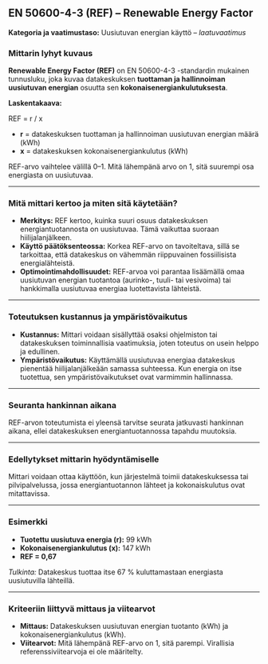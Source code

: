 ## EN 50600-4-3 (REF) – Renewable Energy Factor

**Kategoria ja vaatimustaso:** Uusiutuvan energian käyttö – *laatuvaatimus*

### Mittarin lyhyt kuvaus
**Renewable Energy Factor (REF)** on EN 50600-4-3 -standardin mukainen tunnusluku, joka kuvaa datakeskuksen **tuottaman ja hallinnoiman uusiutuvan energian** osuutta sen **kokonaisenergiankulutuksesta**.

**Laskentakaava:**  

REF = r / x

- **r** = datakeskuksen tuottaman ja hallinnoiman uusiutuvan energian määrä (kWh)  
- **x** = datakeskuksen kokonaisenergiankulutus (kWh)  

REF-arvo vaihtelee välillä 0–1. Mitä lähempänä arvo on 1, sitä suurempi osa energiasta on uusiutuvaa.

---

### Mitä mittari kertoo ja miten sitä käytetään?
- **Merkitys:** REF kertoo, kuinka suuri osuus datakeskuksen energiantuotannosta on uusiutuvaa. Tämä vaikuttaa suoraan hiilijalanjälkeen.  
- **Käyttö päätöksenteossa:** Korkea REF-arvo on tavoiteltava, sillä se tarkoittaa, että datakeskus on vähemmän riippuvainen fossiilisista energialähteistä.  
- **Optimointimahdollisuudet:** REF-arvoa voi parantaa lisäämällä omaa uusiutuvan energian tuotantoa (aurinko-, tuuli- tai vesivoima) tai hankkimalla uusiutuvaa energiaa luotettavista lähteistä.

---

### Toteutuksen kustannus ja ympäristövaikutus
- **Kustannus:** Mittari voidaan sisällyttää osaksi ohjelmiston tai datakeskuksen toiminnallisia vaatimuksia, joten toteutus on usein helppo ja edullinen.  
- **Ympäristövaikutus:** Käyttämällä uusiutuvaa energiaa datakeskus pienentää hiilijalanjälkeään samassa suhteessa. Kun energia on itse tuotettua, sen ympäristövaikutukset ovat varmimmin hallinnassa.

---

### Seuranta hankinnan aikana
REF-arvon toteutumista ei yleensä tarvitse seurata jatkuvasti hankinnan aikana, ellei datakeskuksen energiantuotannossa tapahdu muutoksia.

---

### Edellytykset mittarin hyödyntämiselle
Mittari voidaan ottaa käyttöön, kun järjestelmä toimii datakeskuksessa tai pilvipalvelussa, jossa energiantuotannon lähteet ja kokonaiskulutus ovat mitattavissa.

---

### Esimerkki
- **Tuotettu uusiutuva energia (r):** 99 kWh  
- **Kokonaisenergiankulutus (x):** 147 kWh  
- **REF = 0,67**

*Tulkinta:* Datakeskus tuottaa itse 67 % kuluttamastaan energiasta uusiutuvilla lähteillä.

---

### Kriteeriin liittyvä mittaus ja viitearvot
- **Mittaus:** Datakeskuksen uusiutuvan energian tuotanto (kWh) ja kokonaisenergiankulutus (kWh).  
- **Viitearvot:** Mitä lähempänä REF-arvo on 1, sitä parempi. Virallisia referenssiviitearvoja ei ole määritelty.
